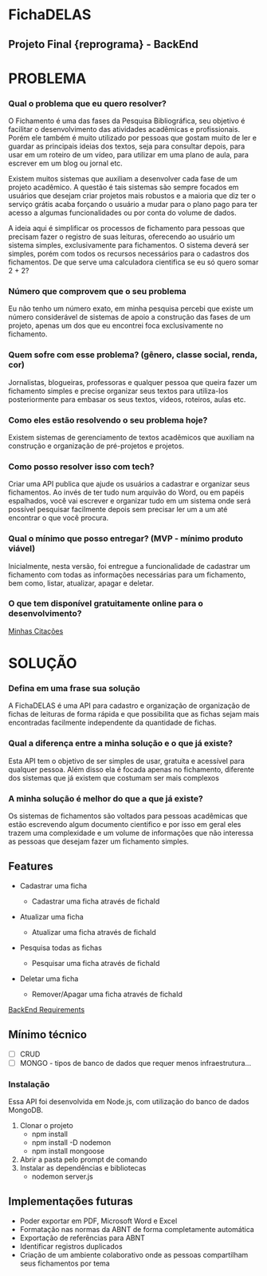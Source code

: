 # FichaDELAS

## Projeto Final {reprograma} - BackEnd

# **PROBLEMA**

### Qual o problema que eu quero resolver?

O Fichamento é uma das fases da Pesquisa Bibliográfica, seu objetivo é facilitar o desenvolvimento das atividades acadêmicas e profissionais. Porém ele também é muito utilizado por pessoas que gostam muito de ler e guardar as principais ideias dos textos, seja para consultar depois, para usar em um roteiro de um vídeo, para utilizar em uma plano de aula, para escrever em um blog ou jornal etc. 

Existem muitos sistemas que auxiliam a desenvolver cada fase de um projeto acadêmico. A questão é tais sistemas são sempre focados em usuários que desejam criar projetos mais robustos e a maioria que diz ter o serviço grátis acaba forçando o usuário a mudar para o plano pago para ter acesso a algumas funcionalidades ou por conta do volume de dados.  

A ideia aqui é simplificar os processos de fichamento para pessoas que precisam fazer o registro de suas leituras, oferecendo ao usuário um sistema simples, exclusivamente para fichamentos. O sistema deverá ser simples, porém com todos os recursos necessários para o cadastros dos fichamentos. De que serve uma calculadora cientifica se eu só quero somar 2 + 2? 

### Número que comprovem que o seu problema

Eu não tenho um número exato, em minha pesquisa percebi que existe um número considerável de sistemas de apoio a construção das fases de um projeto, apenas um dos que eu encontrei foca exclusivamente no fichamento. 

### Quem sofre com esse problema? (gênero, classe social, renda, cor)

Jornalistas, blogueiras, professoras e qualquer pessoa que queira fazer um fichamento simples e precise organizar seus textos para utiliza-los posteriormente para embasar os seus textos, vídeos, roteiros, aulas etc. 

### Como eles estão resolvendo o seu problema hoje?

Existem sistemas de gerenciamento de textos acadêmicos que auxiliam na construção e organização de pré-projetos e projetos.  

### Como posso resolver isso com tech?

Criar uma API publica que ajude os usuários a cadastrar e organizar seus fichamentos. Ao invés de ter tudo num arquivão do Word, ou em papéis espalhados, você vai escrever e organizar tudo em um sistema onde será possível pesquisar facilmente depois sem precisar ler um a um até encontrar o que você procura. 

### Qual o mínimo que posso entregar? (MVP - mínimo produto viável)

Inicialmente, nesta versão, foi entregue a funcionalidade de cadastrar um fichamento com todas as informações necessárias para um fichamento, bem como, listar, atualizar, apagar e deletar. 

### O que tem disponível gratuitamente online para o desenvolvimento?

[Minhas Citações](http://www.minhascitacoes.com.br/login.php)

# **SOLUÇÃO**

### Defina em uma frase sua solução

A FichaDELAS é uma API para cadastro e organização de organização de fichas de leituras de forma rápida e que possibilita que as fichas sejam mais encontradas facilmente independente da quantidade de fichas.  

### Qual a diferença entre a minha solução e o que já existe?

Esta API tem o objetivo de ser simples de usar, gratuita e acessível para qualquer pessoa. Além disso ela é focada apenas no fichamento, diferente dos sistemas que já existem que costumam ser mais complexos   

### A minha solução é melhor do que a que já existe?

Os sistemas de fichamentos são voltados para pessoas acadêmicas que estão escrevendo algum documento cientifico e por isso em geral eles trazem uma complexidade e um volume de informações que não interessa as pessoas que desejam fazer um fichamento simples.   

## Features

- Cadastrar uma ficha
    - Cadastrar uma ficha através de fichaId

- Atualizar uma ficha
    - Atualizar uma ficha através de fichaId

- Pesquisa todas as fichas
    - Pesquisar uma ficha através de fichaId

- Deletar uma ficha
    - Remover/Apagar uma ficha através de fichaId

[BackEnd Requirements](FichaDELAS%2081bcdd93ae5c44b9b7e6fc44f6c0eeb8/BackEnd%20Requirements%2082bf6a1fe215482cabed64e09d410b06.csv)

## Mínimo técnico

- [ ]  CRUD
- [ ]  MONGO - tipos de banco de dados que requer menos infraestrutura...

### Instalação

Essa API foi desenvolvida em Node.js, com utilização do banco de dados MongoDB.

1. Clonar o projeto
    - npm install
    - npm install -D nodemon
    - npm install mongoose
2. Abrir a pasta pelo prompt de comando
3. Instalar as dependências e bibliotecas
    - nodemon server.js

## **Implementações futuras**

- Poder exportar em PDF, Microsoft Word e Excel
- Formatação nas normas da ABNT de forma completamente automática
- Exportação de referências para ABNT
- Identificar registros duplicados
- Criação de um ambiente colaborativo onde as pessoas compartilham seus fichamentos por tema